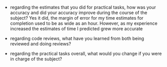 * regarding the estimates that you did for practical tasks, how was your accuracy and did your accuracy improve during the course of the subject?
Yes it did, the margin of error for my time estimates for completion used to be as wide as an hour. However, as my experience increased the estimates of time I predicted
grew more accurate
* regarding code reviews, what have you learned from both being reviewed and doing reviews?

* regarding the practical tasks overall, what would you change if you were in charge of the subject?